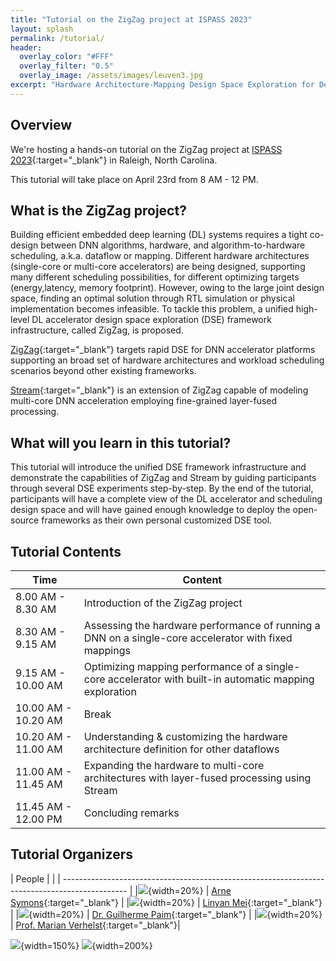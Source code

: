 ```yaml
---
title: "Tutorial on the ZigZag project at ISPASS 2023"
layout: splash
permalink: /tutorial/
header:
  overlay_color: "#FFF"
  overlay_filter: "0.5"
  overlay_image: /assets/images/leuven3.jpg
excerpt: "Hardware Architecture-Mapping Design Space Exploration for Deep Learning Accelerators"
---
```



## Overview

We're hosting a hands-on tutorial on the ZigZag project at [ISPASS 2023](https://ispass.org/ispass2023/){:target="_blank"} in Raleigh, North Carolina.

This tutorial will take place on April 23rd from 8 AM - 12 PM.

## What is the ZigZag project?
Building efficient embedded deep learning (DL) systems requires a tight co-design between DNN algorithms, hardware, and algorithm-to-hardware scheduling, a.k.a. dataflow or mapping. Different hardware architectures (single-core or multi-core accelerators) are being designed, supporting many different scheduling possibilities, for different optimizing targets (energy,latency, memory footprint). However, owing to the large joint design space, finding an optimal solution through RTL simulation or physical implementation becomes infeasible. To tackle this problem, a unified high-level DL accelerator design space exploration (DSE) framework infrastructure, called ZigZag, is proposed. 

[ZigZag](https://github.com/ZigZag-Project/zigzag){:target="_blank"} targets rapid DSE for DNN accelerator platforms supporting an broad set of hardware architectures and workload scheduling scenarios beyond other existing frameworks. 

[Stream](https://github.com/ZigZag-Project/stream){:target="_blank"} is an extension of ZigZag capable of modeling multi-core DNN acceleration employing fine-grained layer-fused processing.

## What will you learn in this tutorial?

This tutorial will introduce the unified DSE framework infrastructure and demonstrate the capabilities of ZigZag and Stream by guiding participants through several DSE experiments step-by-step. By the end of the tutorial, participants will have a complete view of the DL accelerator and scheduling design space and will have gained enough knowledge to deploy the open-source frameworks as their own personal customized DSE tool.

## Tutorial Contents

| Time                | Content                                                                                                 |
| ------------------- | ------------------------------------------------------------------------------------------------------- |
| 8.00 AM - 8.30 AM   | Introduction of the ZigZag project                                                                      |
| 8.30 AM - 9.15 AM   | Assessing the hardware performance of running a DNN on a single-core accelerator with fixed mappings    |
| 9.15 AM - 10.00 AM  | Optimizing mapping performance of a single-core accelerator with built-in automatic mapping exploration |
| 10.00 AM - 10.20 AM | Break                                                                                                   |
| 10.20 AM - 11.00 AM | Understanding & customizing the hardware architecture definition for other dataflows                    |
| 11.00 AM - 11.45 AM | Expanding the hardware to multi-core architectures with layer-fused processing using Stream             |
| 11.45 AM - 12.00 PM | Concluding remarks                                                                                      |

## Tutorial Organizers

|  People                                                                                         |
| | ---------------------------------------------------------------------------------------------- |
|![](https://user-images.githubusercontent.com/84473288/232055335-5aeef15d-1761-435b-8d43-a4b5048a3a19.jpg){width=20%}  | [Arne Symons](https://micas.esat.kuleuven.be/team/00123840){:target="_blank"} |
|![](https://user-images.githubusercontent.com/84473288/232055365-7aa965a8-8328-4e97-b8ef-27627eb8d440.jpg){width=20%} | [Linyan Mei](https://micas.esat.kuleuven.be/team/00110246){:target="_blank"} |
|![](https://user-images.githubusercontent.com/84473288/232055451-8e132acc-bcdd-48a3-a065-989afdc1c066.jpg){width=20%} | [Dr. Guilherme Paim](https://gppaim.wordpress.com/){:target="_blank"} |
|![](https://user-images.githubusercontent.com/84473288/232055499-57ace6b4-2942-4e45-a950-1b31c822e70a.jpg){width=20%} | [Prof. Marian Verhelst](https://micas.esat.kuleuven.be/team/00043529){:target="_blank"}|

![](https://user-images.githubusercontent.com/84473288/232055045-33fe65f3-ba45-450c-ae32-72bc383af6d6.svg){width=150%}
![](https://user-images.githubusercontent.com/84473288/232051804-34e52413-68d8-4ad1-b22b-66301f8ceaa5.svg){width=200%}

